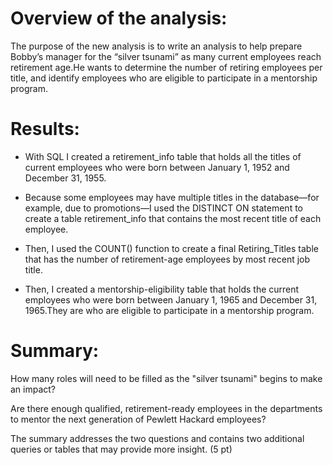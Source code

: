 

# Overview of the analysis:

The purpose of the new analysis is to write an analysis to help prepare Bobby’s manager for the “silver tsunami” as many current employees reach retirement age.He wants to determine the number of retiring employees per title, and identify employees who are eligible to participate in a mentorship program.

# Results:

- With SQL I created a retirement_info table that holds all the titles of current employees who were born between January 1, 1952 and December 31, 1955. 

- Because some employees may have multiple titles in the database—for example, due to promotions—I used the DISTINCT ON statement to create a table retirement_info  that contains the most recent title of each employee. 

- Then, I used the COUNT() function to create a final Retiring_Titles table that has the number of retirement-age employees by most recent job title.

- Then, I created a mentorship-eligibility table that holds the current employees who were born between January 1, 1965 and December 31, 1965.They are who are eligible to participate in a mentorship program.

# Summary:

How many roles will need to be filled as the "silver tsunami" begins to make an impact?


Are there enough qualified, retirement-ready employees in the departments to mentor the next generation of Pewlett Hackard employees?


The summary addresses the two questions and contains two additional queries or tables that may provide more insight. (5 pt)
